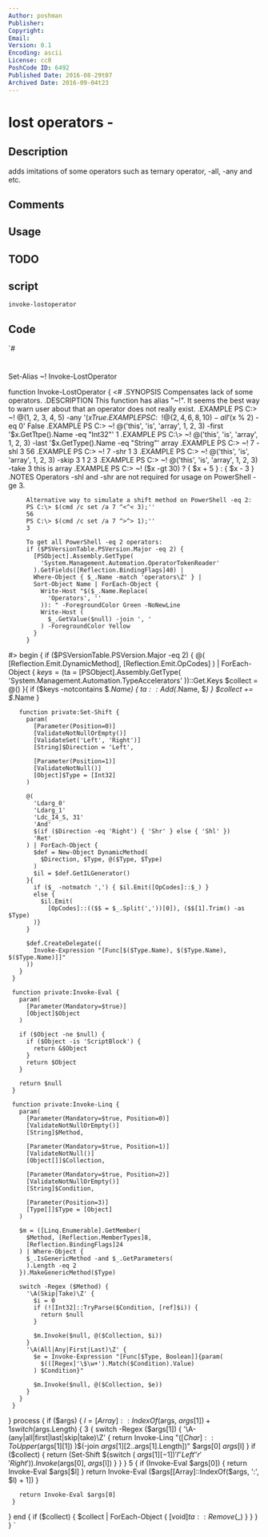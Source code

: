 ```yaml
---
Author: poshman
Publisher: 
Copyright: 
Email: 
Version: 0.1
Encoding: ascii
License: cc0
PoshCode ID: 6492
Published Date: 2016-08-29t07
Archived Date: 2016-09-04t23
---
```


# lost operators - 

## Description

adds imitations of some operators such as ternary operator, -all, -any and etc.

## Comments



## Usage



## TODO



## script

`invoke-lostoperator`

## Code

`#
 #
 
 
 Set-Alias ~! Invoke-LostOperator
 
 function Invoke-LostOperator {
   <#
     .SYNOPSIS
         Compensates lack of some operators.
     .DESCRIPTION
         This function has alias "~!". It seems the best way to warn user about that an
         operator does not really exist.
     .EXAMPLE
         PS C:\> ~! @(1, 2, 3, 4, 5) -any '($x % 2) -eq 0'
         True
     .EXAMPLE
         PS C:\> ~! @(2, 4, 6, 8, 10) -all '($x % 2) -eq 0'
         False
     .EXAMPLE
         PS C:\> ~! @('this', 'is', 'array', 1, 2, 3) -first '$x.GetTtpe().Name -eq "Int32"'
         1
     .EXAMPLE
         PS C:\> ~! @('this', 'is', 'array', 1, 2, 3) -last '$x.GetType().Name -eq "String"'
         array
     .EXAMPLE
         PS C:\> ~! 7 -shl 3
         56
     .EXAMPLE
         PS C:\> ~! 7 -shr 1
         3
     .EXAMPLE
         PS C:\> ~! @('this', 'is', 'array', 1, 2, 3) -skip 3
         1
         2
         3
     .EXAMPLE
         PS C:\> ~! @('this', 'is', 'array', 1, 2, 3) -take 3
         this
         is
         array
     .EXAMPLE
         PS C:\> ~! ($x -gt 30) ? { $x + 5 } : { $x - 3 }
     .NOTES
         Operators -shl and -shr are not required for usage on PowerShell -ge 3.
         
         Alternative way to simulate a shift method on PowerShell -eq 2:
         PS C:\> $(cmd /c set /a 7 ^<^< 3);''
         56
         PS C:\> $(cmd /c set /a 7 ^>^> 1);''
         3
         
         To get all PowerShell -eq 2 operators:
         if ($PSVersionTable.PSVersion.Major -eq 2) {
           [PSObject].Assembly.GetType(
             'System.Management.Automation.OperatorTokenReader'
           ).GetFields([Reflection.BindingFlags]40) |
           Where-Object { $_.Name -match 'operators\Z' } |
           Sort-Object Name | ForEach-Object {
             Write-Host "$($_.Name.Replace(
               'Operators', ''
             )): " -ForegroundColor Green -NoNewLine
             Write-Host (
               $_.GetValue($null) -join ', '
             ) -ForegroundColor Yellow
           }
         }
   #>
   begin {
     if ($PSVersionTable.PSVersion.Major -eq 2) {
       @(
         [Reflection.Emit.DynamicMethod],
         [Reflection.Emit.OpCodes]
       ) | ForEach-Object {
         $keys = ($ta = [PSObject].Assembly.GetType(
           'System.Management.Automation.TypeAccelerators'
         ))::Get.Keys
         $collect = @()
       }{
         if ($keys -notcontains $_.Name) {
           $ta::Add($_.Name, $_)
         }
         $collect += $_.Name
       }
       
       function private:Set-Shift {
         param(
           [Parameter(Position=0)]
           [ValidateNotNullOrEmpty()]
           [ValidateSet('Left', 'Right')]
           [String]$Direction = 'Left',
           
           [Parameter(Position=1)]
           [ValidateNotNull()]
           [Object]$Type = [Int32]
         )
         
         @(
           'Ldarg_0'
           'Ldarg_1'
           'Ldc_I4_S, 31'
           'And'
           $(if ($Direction -eq 'Right') { 'Shr' } else { 'Shl' })
           'Ret'
         ) | ForEach-Object {
           $def = New-Object DynamicMethod(
             $Direction, $Type, @($Type, $Type)
           )
           $il = $def.GetILGenerator()
         }{
           if ($_ -notmatch ',') { $il.Emit([OpCodes]::$_) }
           else {
             $il.Emit(
               [OpCodes]::(($$ = $_.Split(','))[0]), ($$[1].Trim() -as $Type)
           )}
         }
         
         $def.CreateDelegate((
           Invoke-Expression "[Func[$($Type.Name), $($Type.Name), $($Type.Name)]]"
         ))
       }
     }
     
     function private:Invoke-Eval {
       param(
         [Parameter(Mandatory=$true)]
         [Object]$Object
       )
       
       if ($Object -ne $null) {
         if ($Object -is 'ScriptBlock') {
           return &$Object
         }
         return $Object
       }
       
       return $null
     }
     
     function private:Invoke-Linq {
       param(
         [Parameter(Mandatory=$true, Position=0)]
         [ValidateNotNullOrEmpty()]
         [String]$Method,
         
         [Parameter(Mandatory=$true, Position=1)]
         [ValidateNotNull()]
         [Object[]]$Collection,
         
         [Parameter(Mandatory=$true, Position=2)]
         [ValidateNotNullOrEmpty()]
         [String]$Condition,
         
         [Parameter(Position=3)]
         [Type[]]$Type = [Object]
       )
       
       $m = ([Linq.Enumerable].GetMember(
         $Method, [Reflection.MemberTypes]8,
         [Reflection.BindingFlags]24
       ) | Where-Object {
         $_.IsGenericMethod -and $_.GetParameters(
         ).Length -eq 2
       }).MakeGenericMethod($Type)
       
       switch -Regex ($Method) {
         '\A(Skip|Take)\Z' {
           $i = 0
           if (![Int32]::TryParse($Condition, [ref]$i)) {
             return $null
           }
           
           $m.Invoke($null, @($Collection, $i))
         }
         '\A(All|Any|First|Last)\Z' {
           $e = Invoke-Expression "[Func[$Type, Boolean]]{param(
             $(([Regex]'\$\w+').Match($Condition).Value)
           ) $Condition}"
           
           $m.Invoke($null, @($Collection, $e))
         }
       }
     }
   }
   process {
     if ($args) {
       $l = [Array]::IndexOf($args, $args[1]) + 1
       switch ($args.Length) {
         3 {
           switch -Regex ($args[1]) {
             '\A-(any|all|first|last|skip|take)\Z' {
               return Invoke-Linq "$([Char]::ToUpper($args[1][1])
               )$(-join $args[1][2..$args[1].Length])" $args[0] $args[$l]
             }
               if ($collect) {
                 return (Set-Shift $(switch (
                   $args[1][-1]) {'l'{'Left'}'r'{'Right'}})
                 ).Invoke($args[0], $args[$l])
               }
             }
           }
         5 {
           if (Invoke-Eval $args[0]) {
             return Invoke-Eval $args[$l]
           }
           return Invoke-Eval ($args[[Array]::IndexOf($args, ':', $l) + 1])
       }
       
       return Invoke-Eval $args[0]
     }
   }
   end {
     if ($collect) { $collect | ForEach-Object { [void]$ta::Remove($_) } }
   }
 }
`

